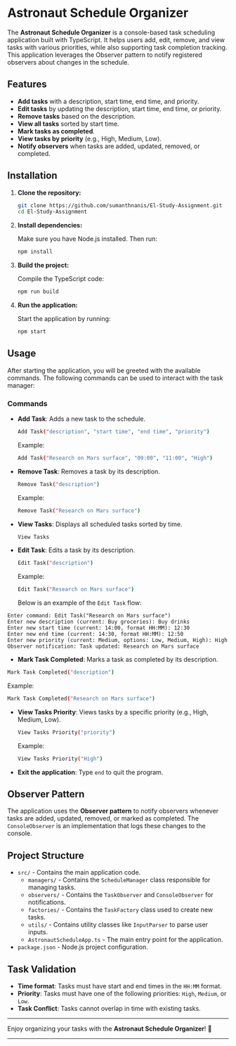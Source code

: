 # Astronaut Schedule Organizer

The **Astronaut Schedule Organizer** is a console-based task scheduling application built with TypeScript. It helps users add, edit, remove, and view tasks with various priorities, while also supporting task completion tracking. This application leverages the Observer pattern to notify registered observers about changes in the schedule.

## Features

- **Add tasks** with a description, start time, end time, and priority.
- **Edit tasks** by updating the description, start time, end time, or priority.
- **Remove tasks** based on the description.
- **View all tasks** sorted by start time.
- **Mark tasks as completed**.
- **View tasks by priority** (e.g., High, Medium, Low).
- **Notify observers** when tasks are added, updated, removed, or completed.

## Installation

1. **Clone the repository:**

    ```bash
    git clone https://github.com/sumanthnanis/El-Study-Assignment.git
    cd El-Study-Assignment
    ```

2. **Install dependencies:**

    Make sure you have Node.js installed. Then run:

    ```bash
    npm install
    ```

3. **Build the project:**

    Compile the TypeScript code:

    ```bash
    npm run build
    ```

4. **Run the application:**

    Start the application by running:

    ```bash
    npm start
    ```

## Usage

After starting the application, you will be greeted with the available commands. The following commands can be used to interact with the task manager:

### Commands

- **Add Task**: Adds a new task to the schedule.
  ```bash
  Add Task("description", "start time", "end time", "priority")
  ```
  Example:
  ```bash
  Add Task("Research on Mars surface", "09:00", "11:00", "High")
  ```

- **Remove Task**: Removes a task by its description.
  ```bash
  Remove Task("description")
  ```
  Example:
  ```bash
  Remove Task("Research on Mars surface")
  ```

- **View Tasks**: Displays all scheduled tasks sorted by time.
  ```bash
  View Tasks
  ```

- **Edit Task**: Edits a task by its description.
  ```bash
  Edit Task("description")
  ```
  Example:
  ```bash
  Edit Task("Research on Mars surface")
  ```
  Below is an example of the `Edit Task` flow:

```plaintext
Enter command: Edit Task("Research on Mars surface")
Enter new description (current: Buy groceries): Buy drinks
Enter new start time (current: 14:00, format HH:MM): 12:30
Enter new end time (current: 14:30, format HH:MM): 12:50
Enter new priority (current: Medium, options: Low, Medium, High): High
Observer notification: Task updated: Research on Mars surface

  ```
-   **Mark Task Completed**: Marks a task as completed by its description.
  ```bash
  Mark Task Completed("description")
  ```
  Example:
  ```bash
  Mark Task Completed("Research on Mars surface")
  ```

- **View Tasks Priority**: Views tasks by a specific priority (e.g., High, Medium, Low).
  ```bash
  View Tasks Priority("priority")
  ```
  Example:
  ```bash
  View Tasks Priority("High")
  ```

- **Exit the application**: Type `end` to quit the program.

## Observer Pattern

The application uses the **Observer pattern** to notify observers whenever tasks are added, updated, removed, or marked as completed. The `ConsoleObserver` is an implementation that logs these changes to the console.

## Project Structure

- `src/` - Contains the main application code.
  - `managers/` - Contains the `ScheduleManager` class responsible for managing tasks.
  - `observers/` - Contains the `TaskObserver` and `ConsoleObserver` for notifications.
  - `factories/` - Contains the `TaskFactory` class used to create new tasks.
  - `utils/` - Contains utility classes like `InputParser` to parse user inputs.
  - `AstronautScheduleApp.ts` - The main entry point for the application.
- `package.json` - Node.js project configuration.

## Task Validation

- **Time format**: Tasks must have start and end times in the `HH:MM` format.
- **Priority**: Tasks must have one of the following priorities: `High`, `Medium`, or `Low`.
- **Task Conflict**: Tasks cannot overlap in time with existing tasks.


---

Enjoy organizing your tasks with the **Astronaut Schedule Organizer**! 🚀

---

